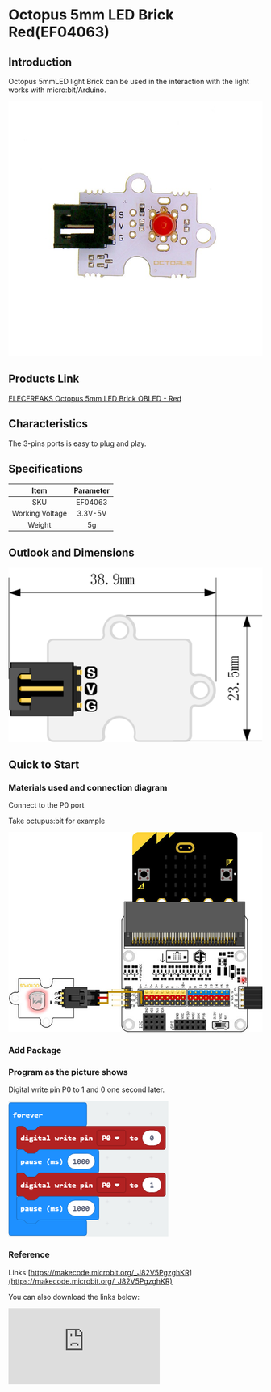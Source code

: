 # Octopus 5mm LED Brick  Red(EF04063)

## Introduction

Octopus 5mmLED light Brick can be used in the interaction with the light works with micro:bit/Arduino.

 ![](./images/wFy2h7R.jpg)

## Products Link

[ELECFREAKS Octopus 5mm LED Brick OBLED - Red](https://shop.elecfreaks.com/products/elecfreaks-octopus-5mm-led-brick-obled-red?_pos=1&_sid=bd7e72d7d&_ss=r)

## Characteristics

 The 3-pins ports is easy to plug and play.

## Specifications


Item | Parameter
:-: | :-:
SKU|EF04063
Working Voltage|3.3V-5V
Weight|5g

## Outlook and Dimensions

 ![](./images/XjX2TBL.png)

## Quick to Start

### Materials used and connection diagram

 Connect to the P0 port

  Take octupus:bit for example

![](./images/iXIOMNJ.jpg)

### Add Package

### Program as the picture shows

 Digital write pin P0 to 1 and 0 one second later.

![](./images/AAzv9pn.png)

### Reference

Links:[https://makecode.microbit.org/_J82V5PgzghKR](https://makecode.microbit.org/_J82V5PgzghKR)

You can also download the links below:


<div
    style={{
        position: 'relative',
        paddingBottom: '60%',
        overflow: 'hidden',
    }}
>
    <iframe
        src="https://makecode.microbit.org/_DdAU5d4kMJDh"
        frameborder="0"
        sandbox="allow-popups allow-forms allow-scripts allow-same-origin"
        style={{
            position: 'absolute',
            width: '100%',
            height: '100%',
        }}
    />
</div>


### Result

 LED flashes each second.

## Relevant Cases


## Technique Files
